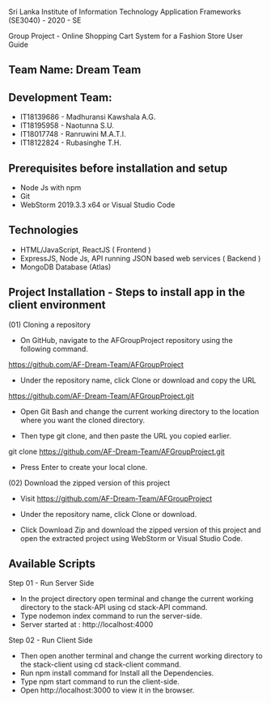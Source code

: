 Sri Lanka Institute of Information Technology
Application Frameworks  (SE3040) - 2020 - SE

Group Project - Online Shopping Cart System for a Fashion Store
User Guide

## Team Name: Dream Team

## Development Team:

- IT18139686 - Madhuransi Kawshala A.G.
- IT18195958 - Naotunna S.U.
- IT18017748 - Ranruwini M.A.T.I.
- IT18122824 - Rubasinghe T.H.

## Prerequisites before installation and setup

- Node Js with npm
- Git 
- WebStorm 2019.3.3 x64 or Visual Studio Code


## Technologies

- HTML/JavaScript, ReactJS ( Frontend )
- ExpressJS, Node Js, API running JSON based web services ( Backend )
- MongoDB  Database (Atlas)


## Project Installation - Steps to install app in the client environment


(01) Cloning a repository
 
- On GitHub, navigate to the AFGroupProject repository using the following command.

https://github.com/AF-Dream-Team/AFGroupProject 

- Under the repository name, click Clone or download and copy the URL

https://github.com/AF-Dream-Team/AFGroupProject.git

- Open Git Bash and change the current working directory to the location where you want the cloned directory.

- Then type git clone, and then paste the URL you copied earlier.

git clone https://github.com/AF-Dream-Team/AFGroupProject.git

- Press Enter to create your local clone.



(02) Download the zipped version of this project

- Visit https://github.com/AF-Dream-Team/AFGroupProject 

- Under the repository name, click Clone or download.

- Click Download Zip and download the zipped version of this project and open the extracted project using WebStorm or Visual Studio Code.



## Available Scripts

Step 01 - Run Server Side

- In the project directory open terminal and change the current working directory to the stack-API using cd stack-API command. 
- Type nodemon index command to run the server-side.
- Server started at : http://localhost:4000 


Step 02 - Run Client Side

- Then open another terminal and change the current working directory to the stack-client using cd stack-client command.
- Run npm install command for Install all the Dependencies.
- Type npm start command to run the client-side.
- Open http://localhost:3000 to view it in the browser.
  


